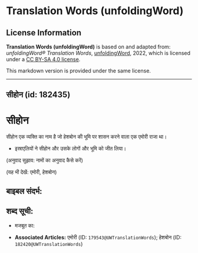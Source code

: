 # Translation Words (unfoldingWord)

## License Information

**Translation Words (unfoldingWord)** is based on and adapted from: _unfoldingWord® Translation Words_, [unfoldingWord](https://unfoldingword.org/utw), 2022, which is licensed under a [CC BY-SA 4.0 license](https://creativecommons.org/licenses/by-sa/4.0/legalcode.en).

This markdown version is provided under the same license.



--------------------------------

## सीहोन (id: 182435)

**सीहोन**
=========

सीहोन एक व्यक्ति का नाम है जो हेशबोन की भूमि पर शासन करने वाला एक एमोरी राजा था।

* इस्राएलियों ने सीहोन और उसके लोगों और भूमि को जीत लिया।

(अनुवाद सुझाव: नामों का अनुवाद कैसे करें)

(यह भी देखें: एमोरी, हेशबोन)

बाइबल संदर्भ:
-------------

**शब्द सूची:**
--------------

* मजबूत का:

* **Associated Articles:** एमोरी (ID: `179543@UWTranslationWords`); हेशबोन (ID: `182420@UWTranslationWords`)

